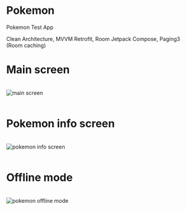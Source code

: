 # Pokemon
Pokemon Test App

Clean Architecture, MVVM
Retrofit, Room
Jetpack Compose, Paging3 (Room caching)

<h1>Main screen</h1>
<br />
<img src="https://user-images.githubusercontent.com/66932545/235357134-af7fdeb0-5344-4039-ae14-2b29164152d9.png" alt="main screen" />

<br />
<br />
<h1>Pokemon info screen</h1>
<br />
<img src="https://user-images.githubusercontent.com/66932545/235356732-ddd4cb46-8057-4934-ab15-bf1ed904e69f.png" alt="pokemon info screen" />

<br />
<br />
<h1>Offline mode</h1>
<br />
<img src="https://user-images.githubusercontent.com/66932545/235356876-08e918f3-04e6-4033-ad74-0afda5fdff69.png" alt="pokemon offline mode" />


